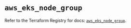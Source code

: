 # `aws_eks_node_group`

Refer to the Terraform Registry for docs: [`aws_eks_node_group`](https://registry.terraform.io/providers/hashicorp/aws/6.3.0/docs/resources/eks_node_group).
